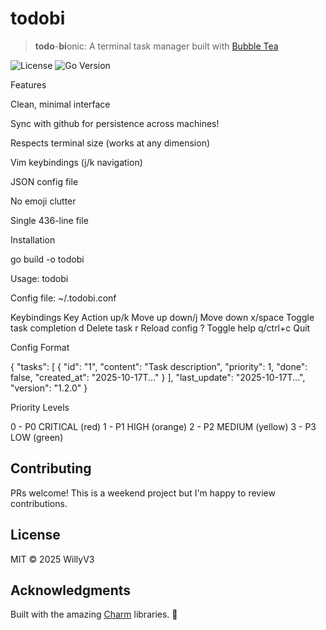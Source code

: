 # todobi

> **todo**-**bi**onic: A terminal task manager built with [Bubble Tea](https://github.com/charmbracelet/bubbletea)

![License](https://img.shields.io/badge/license-MIT-blue.svg)
![Go Version](https://img.shields.io/badge/go-%3E%3D1.21-blue.svg)


Features

Clean, minimal interface

Sync with github for persistence across machines!

Respects terminal size (works at any dimension)

Vim keybindings (j/k navigation)

JSON config file

No emoji clutter

Single 436-line file

Installation


go build -o todobi

Usage: todobi

Config file: ~/.todobi.conf


Keybindings
Key	Action
up/k	Move up
down/j	Move down
x/space	Toggle task completion
d	Delete task
r	Reload config
?	Toggle help
q/ctrl+c	Quit

Config Format

{
  "tasks": [
    {
      "id": "1",
      "content": "Task description",
      "priority": 1,
      "done": false,
      "created_at": "2025-10-17T..."
    }
  ],
  "last_update": "2025-10-17T...",
  "version": "1.2.0"
}

Priority Levels

0 - P0 CRITICAL (red)
1 - P1 HIGH (orange)
2 - P2 MEDIUM (yellow)
3 - P3 LOW (green)

## Contributing

PRs welcome! This is a weekend project but I'm happy to review contributions.

## License

MIT © 2025 WillyV3

## Acknowledgments

Built with the amazing [Charm](https://charm.sh) libraries. 💜
